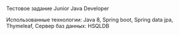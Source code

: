 Тестовое задание Junior Java Developer

Использованные технологии:
Java 8,
Spring boot,
Spring data jpa,
Thymeleaf,
Сервер баз данных: HSQLDB
